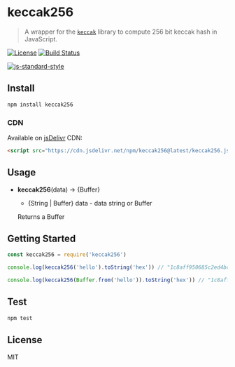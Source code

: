 # keccak256

> A wrapper for the [`keccak`](https://www.npmjs.com/package/keccak) library to compute 256 bit keccak hash in JavaScript.

[![License](http://img.shields.io/badge/license-MIT-blue.svg)](https://raw.githubusercontent.com/miguelmota/keccak256/master/LICENSE.md)
[![Build Status](https://travis-ci.org/miguelmota/keccak256.svg?branch=master)](https://travis-ci.org/miguelmota/keccak256)

[![js-standard-style](https://cdn.rawgit.com/feross/standard/master/badge.svg)](https://github.com/feross/standard)

## Install

```bash
npm install keccak256
```

### CDN

Available on [jsDelivr](https://www.jsdelivr.com/) CDN:

```html
<script src="https://cdn.jsdelivr.net/npm/keccak256@latest/keccak256.js"></script>
```

## Usage

- **keccak256**(data) -> {Buffer}
  - {String | Buffer} data - data string or Buffer

  Returns a Buffer

## Getting Started

```js
const keccak256 = require('keccak256')

console.log(keccak256('hello').toString('hex')) // "1c8aff950685c2ed4bc3174f3472287b56d9517b9c948127319a09a7a36deac8"

console.log(keccak256(Buffer.from('hello')).toString('hex')) // "1c8aff950685c2ed4bc3174f3472287b56d9517b9c948127319a09a7a36deac8"
```


## Test

```bash
npm test
```

## License

MIT
